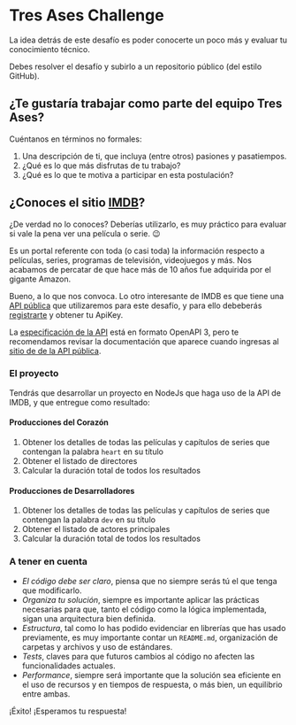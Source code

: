 # Tres Ases Challenge

La idea detrás de este desafío es poder conocerte un poco más y evaluar tu conocimiento técnico.

Debes resolver el desafío y subirlo a un repositorio público (del estilo GitHub).

## ¿Te gustaría trabajar como parte del equipo Tres Ases?

Cuéntanos en términos no formales:

1. Una descripción de ti, que incluya (entre otros) pasiones y pasatiempos.
2. ¿Qué es lo que más disfrutas de tu trabajo?
3. ¿Qué es lo que te motiva a participar en esta postulación?

## ¿Conoces el sitio [IMDB](https://www.imdb.com/)?

¿De verdad no lo conoces? Deberías utilizarlo, es muy práctico para evaluar si vale la pena ver una película o serie. :wink:

Es un portal referente con toda (o casi toda) la información respecto a películas, series, programas de televisión, videojuegos y más. Nos acabamos de percatar de que hace más de 10 años fue adquirida por el gigante Amazon.

Bueno, a lo que nos convoca. Lo otro interesante de IMDB es que tiene una [API pública](https://imdb-api.com/) que utilizaremos para este desafío, y para ello debeberás [registrarte](https://imdb-api.com/Identity/Account/Register) y obtener tu ApiKey.

La [especificación de la API](https://imdb-api.com/swagger/index.html) está en formato OpenAPI 3, pero te recomendamos revisar la documentación que aparece cuando ingresas al [sitio de de la API pública](https://imdb-api.com/).

### El proyecto

Tendrás que desarrollar un proyecto en NodeJs que haga uso de la API de IMDB, y que entregue como resultado:

#### Producciones del Corazón

1. Obtener los detalles de todas las películas y capítulos de series que contengan la palabra `heart` en su título
2. Obtener el listado de directores
3. Calcular la duración total de todos los resultados

#### Producciones de Desarrolladores

1. Obtener los detalles de todas las películas y capítulos de series que contengan la palabra `dev` en su título
2. Obtener el listado de actores principales
3. Calcular la duración total de todos los resultados

### A tener en cuenta

* *El código debe ser claro*, piensa que no siempre serás tú el que tenga que modificarlo.
* *Organiza tu solución*, siempre es importante aplicar las prácticas necesarias para que, tanto el código como la lógica implementada, sigan una arquitectura bien definida.
* *Estructura*, tal como lo has podido evidenciar en librerías que has usado previamente, es muy importante contar un `README.md`, organización de carpetas y archivos y uso de estándares.
* *Tests*, claves para que futuros cambios al código no afecten las funcionalidades actuales.
* *Performance*, siempre será importante que la solución sea eficiente en el uso de recursos y en tiempos de respuesta, o más bien, un equilibrio entre ambas.

¡Éxito! ¡Esperamos tu respuesta!


